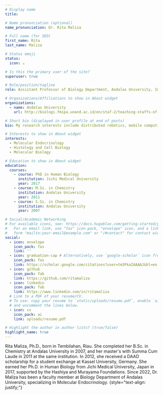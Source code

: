 ```yaml
---
# Display name
title: 

# Name pronunciation (optional)
name_pronunciation: Dr. Rita Maliza

# Full name (for SEO)
first_name: Rita
last_name: Maliza

# Status emoji
status:
  icon: ☕️

# Is this the primary user of the site?
superuser: true

# Role/position/tagline
role: Assistant Professor of Biology Department, Andalas University, Indonesia

# Organizations/Affiliations to show in About widget
organizations:
  - name: Andalas University
    url: http://biologi.fmipa.unand.ac.id/en/staf-2/teaching-staffs-of-master-study-program/384-rita-maliza-s2

# Short bio (displayed in user profile at end of posts)
bio: My research interests include distributed robotics, mobile computing and programmable matter.

# Interests to show in About widget
interests:
  - Molecular Endocrinology
  - Histology and Cell Biology
  - Molecular Biology

# Education to show in About widget
education:
  courses:
    - course: PhD in Human Biology
      institution: Jichi Medical University
      year: 2017
    - course: M.Si. in Chemistry
      institution: Andalas University
      year: 2011
    - course: S.Si. in Chemistry
      institution: Andalas University
      year: 2007

# Social/Academic Networking
# For available icons, see: https://docs.hugoblox.com/getting-started/page-builder/#icons
#   For an email link, use "fas" icon pack, "envelope" icon, and a link in the
#   form "mailto:your-email@example.com" or "/#contact" for contact widget.
social:
  - icon: envelope
    icon_pack: fas
    link: ''
  - icon: graduation-cap # Alternatively, use `google-scholar` icon from `ai` icon pack
    icon_pack: fas
    link: https://scholar.google.com/citations?user=tm3PkaIAAAAJ&hl=en
  - icon: github
    icon_pack: fab
    link: https://github.com/ritamaliza
  - icon: linkedin
    icon_pack: fab
    link: https://www.linkedin.com/in/ritamaliza
  # Link to a PDF of your resume/CV.
  # To use: copy your resume to `static/uploads/resume.pdf`, enable `ai` icons in `params.yaml`,
  # and uncomment the lines below.
  - icon: cv
    icon_pack: ai
    link: uploads/resume.pdf

# Highlight the author in author lists? (true/false)
highlight_name: true
---
```


Rita Maliza, Ph.D., born in Tembilahan, Riau. She completed her B.Sc. in Chemistry at Andalas University in 2007, and her master's with Summa Cum Laude in 2011 at the same institution. In 2012, she received a DAAD scholarship for a student exchange at Kassel University, Germany. She earned her Ph.D. in Human Biology from Jichi Medical University, Japan in 2017, supported by the Hashiya and Murayama Foundations. Since 2022, Dr. Maliza has been a faculty member at Biology Department of Andalas University, specializing in Molecular Endocrinology.
{style="text-align: justify;"}
